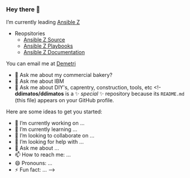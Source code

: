### Hey there 👋

I’m currently leading [Ansible Z](https://ibm.github.io/z_ansible_collections_doc/index.html)
 - Reopsitories
   - [Ansible Z Source](https://github.com/ansible-collections/ibm_zos_core)
   - [Ansible Z Playbooks](https://github.com/IBM/z_ansible_collections_samples)
   - [Ansible Z Documentation](https://github.com/IBM/z_ansible_collections_doc)

You can email me at [Demetri](mailto:dimatos@gmail.com?subject=[GitHub]%20Hey%20there%20!!!)
  - 💬 Ask me about my commercial bakery?
  - 💬 Ask me about IBM
  - 💬 Ask me about DIY's, caprentry, construction, tools, etc
<!-
**ddimatos/ddimatos** is a ✨ _special_ ✨ repository because its `README.md` (this file) appears on your GitHub profile.

Here are some ideas to get you started:

- 🔭 I’m currently working on ...
- 🌱 I’m currently learning ...
- 👯 I’m looking to collaborate on ...
- 🤔 I’m looking for help with ...
- 💬 Ask me about ...
- 📫 How to reach me: ...
- 😄 Pronouns: ...
- ⚡ Fun fact: ...
-->
